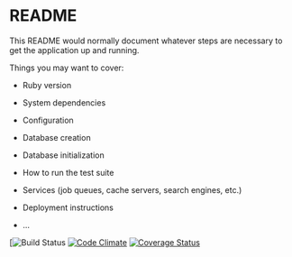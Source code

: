# README

This README would normally document whatever steps are necessary to get the
application up and running.

Things you may want to cover:

* Ruby version

* System dependencies

* Configuration

* Database creation

* Database initialization

* How to run the test suite

* Services (job queues, cache servers, search engines, etc.)

* Deployment instructions

* ...



[![Build Status](https://codeship.com/projects/ae3e3ca0-294c-0136-fc96-0a32eecaac5e/status?branch=master)
[![Code Climate](https://codeclimate.com/github/DJG86g/magical-castle-review/badges/gpa.svg)](https://codeclimate.com/github/DJG86g/magical-castle-review)
[![Coverage Status](https://coveralls.io/repos/github/DJG86g/magical-castle-review/badge.svg?branch=master)](https://coveralls.io/github/DJG86g/magical-castle-review?branch=master)
